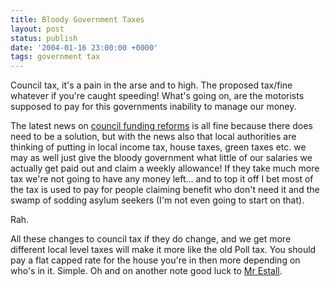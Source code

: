 ```yaml
---
title: Bloody Government Taxes
layout: post
status: publish
date: '2004-01-16 23:00:00 +0000'
tags: government tax
---
```


Council tax, it's a pain in the arse and to high. The proposed tax/fine whatever if you're caught speeding! What's going on, are the motorists supposed to pay for this governments inability to manage our money.

The latest news on [council funding reforms](http://news.bbc.co.uk/1/hi/uk_politics/3397835.stm) is all fine because there does need to be a solution, but with the news also that local authorities are thinking of putting in local income tax, house taxes, green taxes etc. we may as well just give the bloody government what little of our salaries we actually get paid out and claim a weekly allowance! If they take much more tax we're not going to have any money left... and to top it off I bet most of the tax is used to pay for people claiming benefit who don't need it and the swamp of sodding asylum seekers (I'm not even going to start on that).

Rah.

All these changes to council tax if they do change, and we get more different local level taxes will make it more like the old Poll tax. You should pay a flat capped rate for the house you're in then more depending on who's in it. Simple. Oh and on another note good luck to [Mr Estall](http://news.bbc.co.uk/1/hi/england/hampshire/dorset/3398541.stm).
